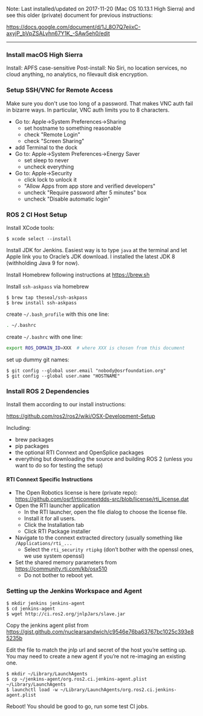 Note: Last installed/updated on 2017-11-20 (Mac OS 10.13.1 High Sierra) and see this older (private) document for previous instructions:

https://docs.google.com/document/d/1J_8O7Q7eiixC-axyjP_bVpZSALyhn67Y1K_-SAw5eh0/edit

----

### Install macOS High Sierra

Install: APFS case-sensitive
Post-install: No Siri, no location services, no cloud anything, no analytics, no filevault disk encryption.

### Setup SSH/VNC for Remote Access

Make sure you don't use too long of a password.
That makes VNC auth fail in bizarre ways.
In particular, VNC auth limits you to 8 characters.

- Go to: Apple->System Preferences->Sharing
  - set hostname to something reasonable
  - check "Remote Login"
  - check "Screen Sharing"
- add Terminal to the dock
- Go to: Apple->System Preferences->Energy Saver
  - set sleep to never
  - uncheck everything
- Go to: Apple->Security
  - click lock to unlock it
  - "Allow Apps from app store and verified developers"
  - uncheck "Require password after 5 minutes" box
  - uncheck "Disable automatic login"

### ROS 2 CI Host Setup

Install XCode tools:

```
$ xcode select --install
```

Install JDK for Jenkins.
Easiest way is to type `java` at the terminal and let Apple link you to Oracle’s JDK download.
I installed the latest JDK 8 (withholding Java 9 for now).

Install Homebrew following instructions at https://brew.sh 

Install `ssh-askpass` via homebrew

```
$ brew tap theseal/ssh-askpass
$ brew install ssh-askpass
```

create `~/.bash_profile` with this one line:

```bash
. ~/.bashrc
```

create `~/.bashrc` with one line:

```bash
export ROS_DOMAIN_ID=XXX  # where XXX is chosen from this document
```

set up dummy git names:

```
$ git config --global user.email "nobody@osrfoundation.org"
$ git config --global user.name "HOSTNAME"
```

### Install ROS 2 Dependencies

Install them according to our install instructions:

https://github.com/ros2/ros2/wiki/OSX-Development-Setup

Including:

- brew packages
- pip packages
- the optional RTI Connext and OpenSplice packages
- everything but downloading the source and building ROS 2 (unless you want to do so for testing the setup)

#### RTI Connext Specific Instructions

- The Open Robotics license is here (private repo): https://github.com/osrf/rticonnextdds-src/blob/license/rti_license.dat 
- Open the RTI launcher application
  - In the RTI launcher, open the file dialog to choose the license file.
  - Install it for all users.
  - Click the Installation tab
  - Click RTI Package installer
- Navigate to the connext extracted directory (usually something like `/Applications/rti_...`
  - Select the `rti_security rtipkg` (don’t bother with the openssl ones, we use system openssl)
- Set the shared memory parameters from https://community.rti.com/kb/osx510
  - Do not bother to reboot yet.

### Setting up the Jenkins Workspace and Agent

```
$ mkdir jenkins jenkins-agent
$ cd jenkins-agent
$ wget http://ci.ros2.org/jnlpJars/slave.jar 
```

Copy the jenkins agent plist from https://gist.github.com/nuclearsandwich/c9546e76ba63767bc1025c393e85235b

Edit the file to match the jnlp url and secret of the host you’re setting up.
You may need to create a new agent if you’re not re-imaging an existing one.

```
$ mkdir ~/Library/LaunchAgents
$ cp ~/jenkins-agent/org.ros2.ci.jenkins-agent.plist ~/Library/LaunchAgents
$ launchctl load -w ~/Library/LaunchAgents/org.ros2.ci.jenkins-agent.plist
```

Reboot! You should be good to go, run some test CI jobs.